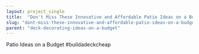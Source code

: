 ```yaml
---
layout: project_single
title:  "Don't Miss These Innovative and Affordable Patio Ideas on a Budget"
slug: "dont-miss-these-innovative-and-affordable-patio-ideas-on-a-budget"
parent: "deck-decorating-ideas-on-a-budget"
---
```

Patio Ideas on a Budget #buildadeckcheap